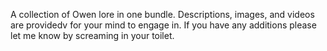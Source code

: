 A collection of Owen lore in one bundle. 
Descriptions, images, and videos are providedv for your mind to engage in.
If you have any additions please let me know by screaming in your toilet.
